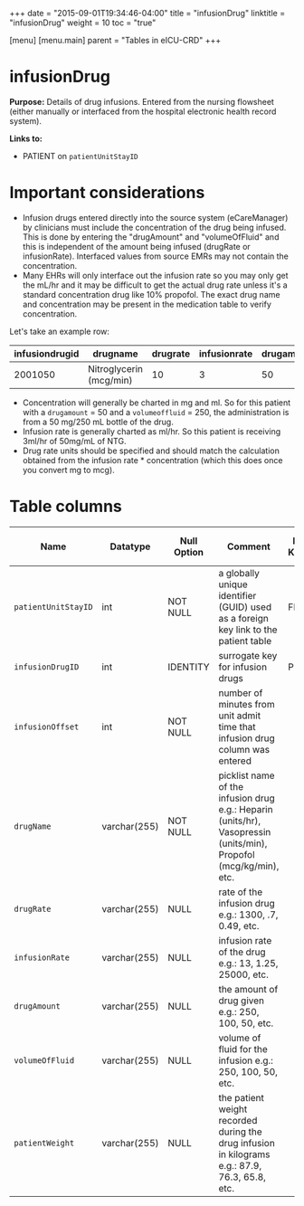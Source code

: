 +++
date = "2015-09-01T19:34:46-04:00"
title = "infusionDrug"
linktitle = "infusionDrug"
weight = 10
toc = "true"

[menu]
  [menu.main]
    parent = "Tables in eICU-CRD"
+++

# infusionDrug

**Purpose:** Details of drug infusions. Entered from the nursing flowsheet (either manually or interfaced from the hospital electronic health record system).

**Links to:**

* PATIENT on `patientUnitStayID`

# Important considerations

- Infusion drugs entered directly into the source system (eCareManager) by clinicians must include the concentration of the drug being infused. This is done by entering the "drugAmount" and "volumeOfFluid" and this is independent of the amount being infused (drugRate or infusionRate). Interfaced values from source EMRs may not contain the concentration.
- Many EHRs will only interface out the infusion rate so you may only get the mL/hr and it may be difficult to get the actual drug rate unless it's a standard concentration drug like 10% propofol. The exact drug name and concentration may be present in the medication table to verify concentration.

Let's take an example row:

infusiondrugid | drugname | drugrate | infusionrate | drugamount | volumeoffluid
--- | --- | --- | --- | --- | ---
2001050 | Nitroglycerin (mcg/min) | 10 | 3 | 50 | 250

- Concentration will generally be charted in mg and ml. So for this patient with a `drugamount` = 50 and a `volumeoffluid` = 250, the administration is from a 50 mg/250 mL bottle of the drug.
- Infusion rate is generally charted as ml/hr. So this patient is receiving 3ml/hr of 50mg/mL of NTG.
- Drug rate units should be specified and should match the calculation obtained from the infusion rate * concentration (which this does once you convert mg to mcg).


# Table columns

Name | Datatype | Null Option | Comment | Is Key| Stored Transformed Created
---- | ---- | ---- | ---- | ---- | ----
`patientUnitStayID` | int | NOT NULL | a globally unique identifier (GUID) used as a foreign key link to the patient table | FK | C
`infusionDrugID` | int | IDENTITY | surrogate key for infusion drugs | PK | C
`infusionOffset` | int | NOT NULL | number of minutes from unit admit time that infusion drug column was entered |  | C
`drugName` | varchar(255) | NOT NULL | picklist name of the infusion drug e.g.: Heparin (units/hr), Vasopressin (units/min), Propofol (mcg/kg/min), etc. |  | S
`drugRate` | varchar(255) | NULL | rate of the infusion drug e.g.: 1300, .7, 0.49, etc. |  | S
`infusionRate` | varchar(255) | NULL | infusion rate of the drug e.g.: 13, 1.25, 25000, etc. |  | S
`drugAmount` | varchar(255) | NULL | the amount of drug given e.g.: 250, 100, 50, etc. |  | S
`volumeOfFluid` | varchar(255) | NULL | volume of fluid for the infusion e.g.: 250, 100, 50, etc. |  | S
`patientWeight` | varchar(255) | NULL | the patient weight recorded during the drug infusion in kilograms e.g.: 87.9, 76.3, 65.8, etc. |  | S

<!-- # Detailed description

* To follow.
 -->
